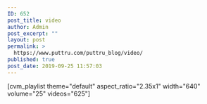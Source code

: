 ```yaml
---
ID: 652
post_title: video
author: Admin
post_excerpt: ""
layout: post
permalink: >
  https://www.puttru.com/puttru_blog/video/
published: true
post_date: 2019-09-25 11:57:03
---
```

[cvm_playlist theme="default" aspect_ratio="2.35x1" width="640" volume="25" videos="625"]